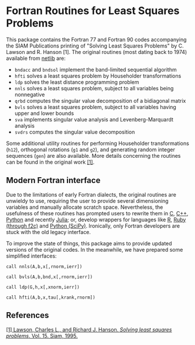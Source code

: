 # Fortran Routines for Least Squares Problems

This package contains the Fortran 77 and Fortran 90 codes accompanying the SIAM Publications printing of "Solving Least Squares Problems" by C. Lawson and R. Hanson [1]. The original routines (most dating back to 1974) available from [netlib](https://www.netlib.org/lawson-hanson/all) are:

* `bndacc` and `bndsol` implement the band-limited sequential algorithm
* `hfti` solves a least squares problem by Householder transformations
* `ldp` solves the least distance programming problem
* `nnls` solves a least squares problem, subject to all variables being nonnegative
* `qrbd` computes the singular value decomposition of a bidiagonal matrix
* `bvls` solves a least squares problem, subject to all variables having upper and lower bounds
* `sva` implements singular value analysis and Levenberg-Marquardt analysis
* `svdrs` computes the singular value decomposition

Some additional utility routines for performing Householder transformations (`h12`), orthogonal rotations (`g1` and `g2`), and generating random integer sequences (`gen`) are also available. More details concerning the routines can be found in the original work [[1]](https://epubs.siam.org/doi/book/10.1137/1.9781611971217?mobileUi=0).

## Modern Fortran interface

Due to the limitations of early Fortran dialects, the original routines are unwieldy to use, requiring the user to provide several dimensioning variables and manually allocate scratch space. Nevertheless, the usefulness of these routines has prompted users to rewrite them in [C](https://github.com/mutantturkey/nnls_solver), [C++](https://github.com/hmatuschek/eigen3-nnls), [Python](https://github.com/stefanopalmieri/lsqnonneg/blob/master/lsqnonneg.py) and recently [Julia](https://github.com/rdeits/NNLS.jl); or, develop wrappers for languages like [R](https://cran.r-project.org/web/packages/nnls/index.html), [Ruby (through f2c)](https://github.com/mlapshin/nnls) and [Python (SciPy)](https://docs.scipy.org/doc/scipy/reference/generated/scipy.optimize.nnls.html#scipy.optimize.nnls). Ironically, only Fortran developers are stuck with the old legacy interface.

To improve the state of things, this package aims to provide updated versions of the original codes. In the meanwhile, we have prepared some simplified interfaces:

```Fortran
call nnls(A,b,x[,rnorm,ierr])

call bvls(A,b,bnd,x[,rnorm,ierr])

call ldp(G,h,x[,xnorm,ierr])

call hfti(A,b,x,tau[,krank,rnorm])
```

## References

[[1] Lawson, Charles L., and Richard J. Hanson. *Solving least squares problems*. Vol. 15. Siam, 1995.](https://epubs.siam.org/doi/book/10.1137/1.9781611971217?mobileUi=0)
